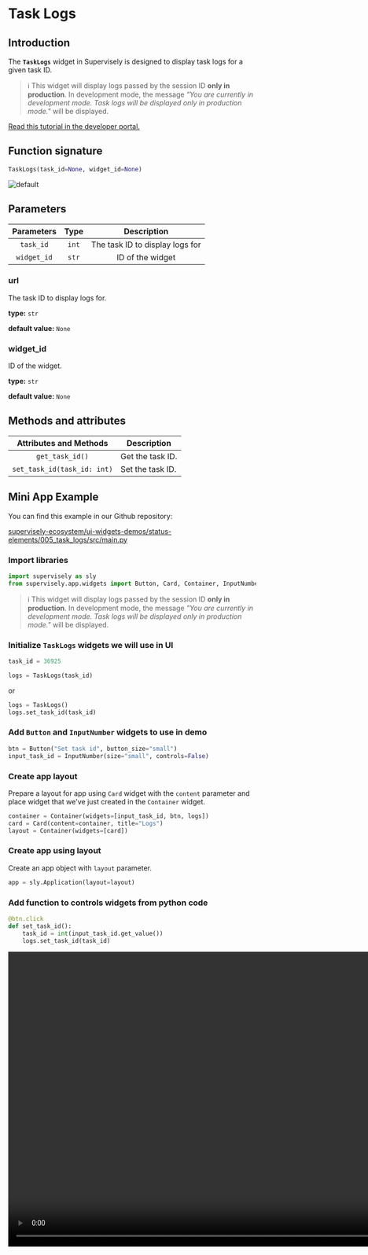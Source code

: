 # Task Logs

## Introduction

The **`TaskLogs`** widget in Supervisely is designed to display task logs for a given task ID.

> ℹ️ This widget will display logs passed by the session ID **only in production**. In development mode, the message _"You are currently in development mode. Task logs will be displayed only in production mode."_ will be displayed.

[Read this tutorial in the developer portal.](https://developer.supervise.ly/app-development/widgets/status-elements/tasklogs)

## Function signature

```python
TaskLogs(task_id=None, widget_id=None)
```

![default](https://github.com/supervisely-ecosystem/ui-widgets-demos/assets/79905215/619dfbce-8ac6-44ec-b52a-15f675e74dfa)

## Parameters

| Parameters  | Type  |           Description           |
| :---------: | :---: | :-----------------------------: |
|  `task_id`  | `int` | The task ID to display logs for |
| `widget_id` | `str` |        ID of the widget         |

### url

The task ID to display logs for.

**type:** `str`

**default value:** `None`

### widget_id

ID of the widget.

**type:** `str`

**default value:** `None`

## Methods and attributes

|   Attributes and Methods    | Description      |
| :-------------------------: | ---------------- |
|       `get_task_id()`       | Get the task ID. |
| `set_task_id(task_id: int)` | Set the task ID. |

## Mini App Example

You can find this example in our Github repository:

[supervisely-ecosystem/ui-widgets-demos/status-elements/005_task_logs/src/main.py](https://github.com/supervisely-ecosystem/ui-widgets-demos/blob/master/status-elements/005_task_logs/src/main.py)

### Import libraries

```python
import supervisely as sly
from supervisely.app.widgets import Button, Card, Container, InputNumber, TaskLogs
```

> ℹ️ This widget will display logs passed by the session ID **only in production**. In development mode, the message _"You are currently in development mode. Task logs will be displayed only in production mode."_ will be displayed.

### Initialize `TaskLogs` widgets we will use in UI

```python
task_id = 36925

logs = TaskLogs(task_id)
```

or

```python
logs = TaskLogs()
logs.set_task_id(task_id)
```

### Add `Button` and `InputNumber` widgets to use in demo

```python
btn = Button("Set task id", button_size="small")
input_task_id = InputNumber(size="small", controls=False)
```

### Create app layout

Prepare a layout for app using `Card` widget with the `content` parameter and place widget that we've just created in the `Container` widget.

```python
container = Container(widgets=[input_task_id, btn, logs])
card = Card(content=container, title="Logs")
layout = Container(widgets=[card])
```

### Create app using layout

Create an app object with `layout` parameter.

```python
app = sly.Application(layout=layout)
```

### Add function to controls widgets from python code

```python
@btn.click
def set_task_id():
    task_id = int(input_task_id.get_value())
    logs.set_task_id(task_id)
```

<p align="center">
    <video preload="none" playsinline="" autoplay="autoplay" muted="muted" loop="loop" width="1200">
        <source src="https://github.com/supervisely-ecosystem/ui-widgets-demos/assets/79905215/aea8cd9f-2add-4f61-bf27-50d23386faab" type="video/webm"> 
        <source src="https://github.com/supervisely-ecosystem/ui-widgets-demos/assets/79905215/e49bed0a-3b51-4a91-b9e4-9bf10d96db67" type="video/mp4">
    </video>
</p>
